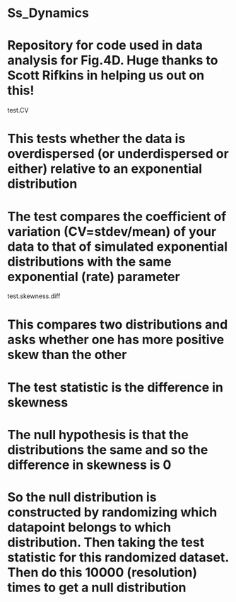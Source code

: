 # Ss_Dynamics
# Repository for code used in data analysis for Fig.4D. Huge thanks to Scott Rifkins in helping us out on this!


test.CV
# This tests whether the data is overdispersed (or underdispersed or either) relative to an exponential distribution
# The test compares the coefficient of variation (CV=stdev/mean) of your data to that of simulated exponential distributions with the same exponential (rate) parameter

test.skewness.diff
# This compares two distributions and asks whether one has more positive skew than the other
# The test statistic is the difference in skewness
# The null hypothesis is that the distributions the same and so the difference in skewness is 0
# So the null distribution is constructed by randomizing which datapoint belongs to which distribution.  Then taking the test statistic for this randomized dataset.  Then do this 10000 (resolution) times to get a null distribution 